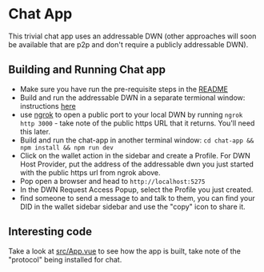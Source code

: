 # Chat App

This trivial chat app uses an addressable DWN (other approaches will soon be available that are p2p and don't require a publicly addressable DWN).

## Building and Running Chat app

* Make sure you have run the pre-requisite steps in the [README](../README.md)
* Build and run the addressable DWN in a separate termional window: instructions [here](./addressable-dwn/README.md)
* use [ngrok](https://ngrok.com/) to open a public port to your local DWN by running `ngrok http 3000` - take note of the public https URL that it returns. You'll need this later.
* Build and run the chat-app in another terminal window: `cd chat-app && npm install && npm run dev`
* Click on the wallet action in the sidebar and create a Profile. For DWN Host Provider, put the address of the addressable dwn you just started with the public https url from ngrok above.
* Pop open a browser and head to `http://localhost:5275`
* In the DWN Request Access Popup, select the Profile you just created.
* find someone to send a message to and talk to them, you can find your DID in the wallet sidebar sidebar and use the "copy" icon to share it.

## Interesting code

Take a look at [src/App.vue](./src/App.vue) to see how the app is built, take note of the "protocol" being installed for chat.
